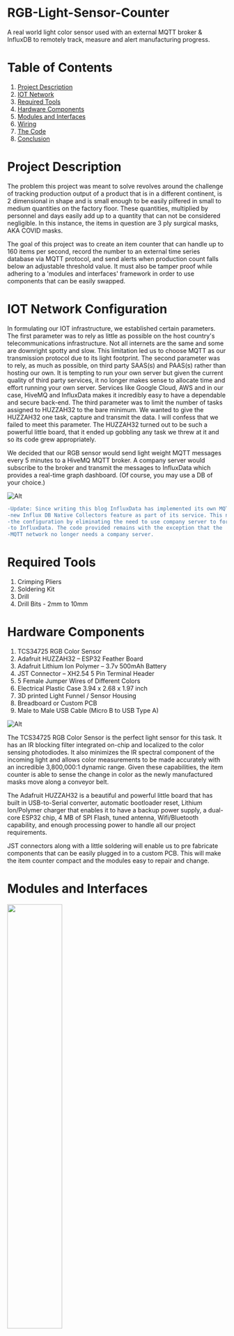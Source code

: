 # RGB-Light-Sensor-Counter
A real world light color sensor used with an external MQTT broker &amp; InfluxDB to remotely track, measure and alert manufacturing progress.

# Table of Contents
1. [Project Description](#project-description)  
2. [IOT Network](#iot-network-configuration)  
3. [Required Tools](#required-tools) 
4. [Hardware Components](#hardware-components) 
5. [Modules and Interfaces](#modules-and-interfaces)  
6. [Wiring](#wiring)  
7. [The Code](#the-code)  
8. [Conclusion](#conclusion)  

# Project Description
The problem this project was meant to solve revolves around the challenge of tracking production output of a product that is in a different continent, is 2 dimensional in shape and is small enough to be easily pilfered in small to medium quantities on the factory floor. These quantities, multiplied by personnel and days easily add up to a quantity that can not be considered negligible. In this instance, the items in question are 3 ply surgical masks, AKA COVID masks.

The goal of this project was to create an item counter that can handle up to 160 items per second, record the number to an external time series database via MQTT protocol, and send alerts when production count falls below an adjustable threshold value. It must also be tamper proof while adhering to a 'modules and interfaces' framework in order to use components that can be easily swapped.

# IOT Network Configuration
In formulating our IOT infrastructure, we established certain parameters. The first parameter was to rely as little as possible on the host country's telecommunications infrastructure. Not all internets are the same and some are downright spotty and slow. This limitation led us to choose MQTT as our transmission protocol due to its light footprint. The second parameter was to rely, as much as possible, on third party SAAS(s) and PAAS(s) rather than hosting our own. It is tempting to run your own server but given the current quality of third party services, it no longer makes sense to allocate time and effort running your own server. Services like Google Cloud, AWS and in our case, HiveMQ and InfluxData makes it incredibly easy to have a dependable and secure back-end. The third parameter was to limit the number of tasks assigned to HUZZAH32 to the bare minimum. We wanted to give the HUZZAH32 one task, capture and transmit the data. I will confess that we failed to meet this parameter. The HUZZAH32 turned out to be such a powerful little board, that it ended up gobbling any task we threw at it and so its code grew appropriately.

We decided that our RGB sensor would send light weight MQTT messages every 5 minutes to a HiveMQ MQTT broker. A company server would subscribe to the broker and transmit the messages to InfluxData which provides a real-time graph dashboard. (Of course, you may use a DB of your choice.)

![Alt](https://github.com/d-00001101/RGB-Light-Sensor-Counter/blob/main/assets/imgs/IOT%20Network.gif)

```diff
-Update: Since writing this blog InfluxData has implemented its own MQTT client via the
-new Influx DB Native Collectors feature as part of its service. This new service simplifies
-the configuration by eliminating the need to use company server to forward sensor messages
-to InfluxData. The code provided remains with the exception that the 
-MQTT network no longer needs a company server.
```

# Required Tools
1. Crimping Pliers
2. Soldering Kit
3. Drill
4. Drill Bits - 2mm to 10mm

# Hardware Components
1. TCS34725 RGB Color Sensor
2. Adafruit HUZZAH32 – ESP32 Feather Board
3. Adafruit Lithium Ion Polymer – 3.7v 500mAh Battery
4. JST Connector – XH2.54 5 Pin Terminal Header
5. 5 Female Jumper Wires of Different Colors
6. Electrical Plastic Case 3.94 x 2.68 x 1.97 inch
7. 3D printed Light Funnel / Sensor Housing
8. Breadboard or Custom PCB
9. Male to Male USB Cable (Micro B to USB Type A)

![Alt](https://github.com/d-00001101/RGB-Light-Sensor-Counter/blob/main/assets/imgs/Hardware%20Components.png)

The TCS34725 RGB Color Sensor is the perfect light sensor for this task. It has an IR blocking filter integrated on-chip and localized to the color sensing photodiodes. It also minimizes the IR spectral component of the incoming light and allows color measurements to be made accurately with an incredible 3,800,000:1 dynamic range. Given these capabilities, the item counter is able to sense the change in color as the newly manufactured masks move along a conveyor belt.

The Adafruit HUZZAH32 is a beautiful and powerful little board that has built in USB-to-Serial converter, automatic bootloader reset, Lithium Ion/Polymer charger that enables it to have a backup power supply, a dual-core ESP32 chip, 4 MB of SPI Flash, tuned antenna, Wifi/Bluetooth capability, and enough processing power to handle all our project requirements.

JST connectors along with a little soldering will enable us to pre fabricate components that can be easily plugged in to a custom PCB. This will make the item counter compact and the modules easy to repair and change.

# Modules and Interfaces

<img src="https://github.com/d-00001101/RGB-Light-Sensor-Counter/blob/main/assets/imgs/RGB%20Light%20Sensor%20Counter.png" width=50% height=50%>

The completed item counter consists of 3 modules with 3 interfaces. The first and most important module is the TSC34725 housed within a 3d printed piece that exposes the sensor and LED outward in a light reflector similar to a flashlight. This module connects to a custom printed breakout board. The interface between the sensor and the breakout board is a 5 pin JST connector with jumper wires at the opposite end. The custom PCB interfaces with the Adafruit HUZZAH32 via headers. Finally, the HUZZAH32 is powered by a USB cable.

<img src="https://github.com/d-00001101/RGB-Light-Sensor-Counter/blob/main/assets/imgs/Light%20Funnel%20part2.jpg" width=60% height=60%>

# Wiring

<img src="https://github.com/d-00001101/RGB-Light-Sensor-Counter/blob/main/assets/imgs/tsc34725%20Pinout.jpg" width=50% height=50% >

The TSC34725 has 7 pinouts.

* **LED**: ActiveLow LED
* **INT**: Interrupt
* **SDA**: I2C Data
* **SLC**: I2C Clock
* **3V3**: 3.3 Volt Power Supply
* **GND**: Ground
* **VIN**: 5 Volt Power Supply

The **LED** pinout is ActiveLow so we will only create a connection to future proof the project should there ever be a need to control the LED. As it stands, the LED will turn on by default. It will be connected to GPIO #32 on the HUZZAH32. The **INT** pinout will not be used in this project so we will ignore it for now. The **SDA** and **SCL** pinouts will be connected to their corresponding I2C GPIO pins on the HUZZAH32. The HUZZAH32 has a 3V pin that can supply 500mA peak which should be more than enough to power the TSC34725. We will connect the **3V** pin to the **3V3** pin on the TSC34725 and ignore its 5 volt VIN pin. Lastly, the **GND** pin will be connected to HUZZAH32's corresponding ground pin.

![Alt](https://github.com/d-00001101/RGB-Light-Sensor-Counter/blob/main/assets/imgs/Connections.png)

The diagram shows a buzzer and LED connected to the HUZZAH32. The connections are implemented in the custom PCB but we will not use them in this project. They are merely there to future proof this project should there ever be a need to create an audible or visual signal that an item has been counted.

![Alt](https://github.com/d-00001101/RGB-Light-Sensor-Counter/blob/main/assets/imgs/breakout.jpg)

# The Code
We start by including all the external libraries that will be needed. **WiFiClientSecure** provides Client SSL to the ESP32. **PubSubClient** provides a client for doing simple publish/subscribe messaging to an MQTT server. **Wire** is a library that allows us to communicate with I2C devices. **Adafruit_TCS34725** is a driver for the Adafruit TCS34725 Breakout module.

We then make sure the board is using an ESP32 chip as opposed to an ESP8266 as they are dependent on different libraries (I use this mainly for debugging purposes because I don't use ESP32s exclusively). Then we declare the battery pin to measure the battery's voltage. If the voltage falls below an adjustable threshold value, it will send a voltage alert which may suggest possible tampering. This is followed by declaring default values which can be updated via the air by publishing a message to their MQTT topic. This is followed by declaring the global state variables. The state variables are responsible for triggering side effects. We will do this by memoizing them and checking for the inflection moment.

```
  #include <WiFiClientSecure.h>
  #include <PubSubClient.h>
  #include <Wire.h>
  #include "Adafruit_TCS34725.h"
  
  #if defined(ARDUINO_ARCH_ESP32)
    bool definedIO = true;
  #else
    bool definedIO = false;
  #endif
  
  #define VBATPIN A13
  
  const char* ssid       = "YOUR_WIFI_NETWORK";
  const char* password   = "YOUR_WIFI_PASSWORD";
  
  /* Declare default values */
  //300000 milliseconds to increment maskCount equal to maskBundleSize
  int maskBundleSize = 5;//value may be updated via MQTT callback
  unsigned long alarmTimer = 300000;//milliseconds value may be updated via MQTT callback
  float minimumVoltage = 4650.00;//value may be updated via MQTT callback
  
  /* Declare state variables */
  bool idleAlarmSent = false;
  unsigned long maskCount = 0;
  bool maskIsPresent = false;
  unsigned long startTime;
  unsigned long currentTime;
  unsigned long elapsedTime;
  float masksPerMinute = 0;
  float voltage;
  bool voltageAlertSent = false;
```

The **mqttCallBack** function responds to events like when a message is received. This function compares the message topic to the topics this mqttClient has subscribed to, and if there is a match, it does something useful with the payload. In this case, we register the callback with the mttClient in order to remotely publish updated values to the sensor (from anywhere in the world!) and therefore override the default global variables. Then we initialize the TSC34725 sensor using a very fast integration time so that we may get high frequency sensor readings.

```
//Function will run upon message arrival
void mqttCallback(char* topic, byte* message, unsigned int length) {
 Serial.print("Message arrived on topic: ");
 Serial.print(topic);
 Serial.print(". Message: ");
 String messageTemp;
 
 for (int i = 0; i < length; i++) {
   Serial.print((char)message[i]);
   messageTemp += (char)message[i];
 }

 char alarmTopic[] = "esp32_01\counter\alarmTimer";
 char maskBundleSizeTopic[] = "esp32_01\counter\maskBundleSize";
 char minimumVoltageTopic[] = "esp32_01\counter\minimumVoltage";

 if (strcmp(topic, maskBundleSizeTopic)==0) {
   maskBundleSize = messageTemp.toInt();
   Serial.print(" New maskBundleSize:  ");
   Serial.print(maskBundleSize);
   Serial.println();
 } 
 
 if (strcmp(topic, alarmTopic)==0) {
   alarmTimer = messageTemp.toInt();
   Serial.print(" New alarmTimer:  ");
   Serial.print(alarmTimer);
   Serial.println();
 }
 
 if (strcmp(topic, minimumVoltageTopic)==0) {
   minimumVoltage = messageTemp.toFloat();
   Serial.print(" New minimumVoltage:  ");
   Serial.print(minimumVoltage);
   Serial.println();
 }
}

const char* mqtt_server = "XXXXXXXXXXXXXXXXXXXXXXXXXXXXXXXX.s1.eu.hivemq.cloud";
WiFiClientSecure esp32Client;
PubSubClient mqttClient(mqtt_server, 8883, mqttCallback, esp32Client);
/* Initialise with specific int time and gain values */
Adafruit_TCS34725 tcs = Adafruit_TCS34725(TCS34725_INTEGRATIONTIME_180MS, TCS34725_GAIN_1X);
```

The **setup** function starts the sensor, connects the HUZZAH32 to the local WiFi network, and establishes the **startTime** global value.

```
void setup(void) {
 Serial.begin(9600);
 delay(200);

 Serial.println("IN SETUP");

 if(definedIO) {
   Serial.print("ESP32 DEFINED");
 } else {
   Serial.print("ESP32 NOT DEFINED");
 }
 
 if (tcs.begin()) {
   Serial.println("Found sensor");
 } else {
   Serial.println("No TCS34725 found ... check your connections");
   while (1);
 }

 setup_wifi();

 //setup timer
 startTime = millis();
}
```

The **setup_wifi** function determines how the HUZZAH32 logs in to the local network. In this example I omited the TLS (Transport Layer Security) support for two reasons. It is beyond the scope of this blog post, there are plenty of examples online to make the cumbersome process simple, and every third party MQTT broker will have instructions on how to set up TLS in their MQTT server.

```
void setup_wifi() {
 delay(100);
 // connect to a WiFi network
 Serial.println();
 Serial.printf("Connecting to %s", ssid);

 WiFi.begin(ssid, password);

 while (WiFi.status() != WL_CONNECTED) {
   delay(500);
   Serial.print(".");
 }

 Serial.println("");
 Serial.println("WiFi connected");
 Serial.println("IP address: ");
 Serial.println(WiFi.localIP());

 //client.setCACert(CACertificate_here);
 //I'm ommiting TLS support in this example.
 //Any implementation of TLS support will depend in great part on your MQTT broker settings.
 //skip verification - not advised
 esp32Client.setInsecure();
}
```

The **reconnect** function runs in the main loop of our program and tries to connect to the MQTT broker every 5 seconds until it is successful. When and if it is successful, it begins to listen for messages by subscribing to 3 topics that refer to this sensor's identifying topic - its name: "esp32_01", followed by the category of sensor: "counter", and the data description: "maskBundleSize", "alarmTimer", and "minimumVoltage". Then it publishes a message informing the database that it has booted up.

```
void reconnect() {
 // Loop until we're reconnected
 while (!mqttClient.connected()) {
   Serial.print("Attempting MQTT connection...");
     // Attempt to connect
     if (mqttClient.connect("esp32counter01", "esp32counter01", "ESP32COUNTER01_PASSWORD")) {
     Serial.println("connected");
     mqttClient.subscribe("esp32_01\counter\maskBundleSize");
     mqttClient.subscribe("esp32_01\counter\alarmTimer");
     mqttClient.subscribe("esp32_01\counter\minimumVoltage");

     String messageString = "device,name=\"esp32_01\",type=\"counter\" bootup=1";
     char message[120];
     messageString.toCharArray(message, 120);
     mqttClient.publish("sensors/counter", message);
   } else {
     Serial.print("failed, rc=");
     Serial.print(mqttClient.state());
     Serial.println(" try again in 5 seconds");
     // Wait 5 seconds before retrying
     delay(5000);
   }
 }
}
```

These 2 functions send alarm messages to the database

```
void sendIdleAlert(unsigned long currentTime) {
   Serial.print("ALARM: "); Serial.print(" "); Serial.println(currentTime - startTime, DEC);
   Serial.print("alarmTimer: "); Serial.print(" "); Serial.println(alarmTimer);
   Serial.print("maskBundleSize: "); Serial.print(" "); Serial.println(maskBundleSize);
   String alarmMessage = "device,name=\"esp32_01\",type=\"counter\" idleAlarm=true";
   char alarm[100];
   alarmMessage.toCharArray(alarm, 100);
   mqttClient.publish("sensors/counter", alarm);
}



void sendVoltageAlert(float currentVoltage) {
   String alertMessage = "device,name=\"esp32_01\",type=\"counter\" voltage=";
   alertMessage = alertMessage + currentVoltage;
   alertMessage = alertMessage + ",voltageAlert=true";
   char alert[120];

   alertMessage.toCharArray(alert, 120);

   Serial.print("Alert Message: "); Serial.print(" "); Serial.println(alert);
   mqttClient.publish("sensors/counter", alert);
}
```

The **loop** function is the main function of the program. This is where the magic happens. First we establish connection to the MQTT broker and call the client's loop function to listen and receive messages.

```
void loop(void) {
 
 if (!mqttClient.connected()) {
   reconnect();
 }
 mqttClient.loop();
 
 . . . 
```

We then determine if a voltage alert must be sent. We read the battery's pin to get the current voltage reading. HUZZAH32's voltage pin sits behind a divider so we multiply the voltage by 2 in order to get the accurate value. If a voltage alert has not been sent and the voltage is less than the minimumVoltage, we send the alert and change the voltageAlertSent state to true so that only one alert is sent. If current voltage is more than minimumVoltage, voltageAlertSent state remains false or we reset it to false.

```
. . . 

 //check if esp32 is running on battery power
 voltage = analogRead(VBATPIN);
 voltage = voltage * 2.0;
 if(voltageAlertSent==false && voltage < minimumVoltage) {
   sendVoltageAlert(voltage);
   voltageAlertSent = true;
 } else if (voltage > minimumVoltage) {
   voltageAlertSent = false;
 }
 
 . . .
```

Next we determine if an idle alert must be sent. If the elapsed time is more than the alarmTimer and the idleAlarmSent is false, we send one alarm and change the idleAlarmSent state to true.

```
. . . 

 //check if counter has been idle
 unsigned long currentTime = millis();
 if (idleAlarmSent == false && currentTime - startTime > alarmTimer) {
   sendIdleAlert(currentTime);
   idleAlarmSent = true;
 }
 
 . . .
```

Lastly we handle the TSC34725 readings. First we capture the the sensor's RGB values. If blue light is greater than green and maskIsPresent has not yet been set to true, we first increment the total maskCount and set the maskIsPresent state to true. the we determine if the maskCount is equal to or more than the desired maskBundleSize. If it is, we calculate the elapsed time since the previous maskBundleSize was exceeded. We will need this data to calculate the masksPerMinute value. We also reset the startTime to begin the timer anew.

```
. . .

 //collect RGB data
 uint16_t r, g, b, c;
 tcs.getRawData(&r, &g, &b, &c);
 
 //Serial.print(" R: "); Serial.print(" "); Serial.print(r, DEC); Serial.print(" ");
 //Serial.print("Count: "); Serial.print(" "); Serial.print(maskCount*100); Serial.print(" ");
 //Serial.print(" G: "); Serial.print(" "); Serial.print(g, DEC); Serial.print(" ");
 //Serial.print(" B: "); Serial.print(" "); Serial.print(b, DEC); Serial.println(" ");



 //check if RGB values have transitoned from green to blue dominant
 if (b > g && maskIsPresent == false) {
   //Serial.println("-----------B>G-------------");
   //Serial.print("alarmTimer: "); Serial.print(" "); Serial.println(alarmTimer);
   //Serial.print("maskBundleSize: "); Serial.print(" "); Serial.println(maskBundleSize);
   
   maskCount++;
   maskIsPresent = true;
   
   if(maskCount >= maskBundleSize) {
     currentTime = millis();
     elapsedTime = currentTime - startTime;
     startTime = currentTime;

     
     //Serial.print(" Voltage: "); Serial.print(" "); Serial.println(voltage, DEC);
     
     //Serial.print("ElapsedTime: "); Serial.print(" "); Serial.println(elapsedTime/1000);
     //Serial.print("Count: "); Serial.print(" "); Serial.println(maskCount);
     masksPerMinute = (float)maskCount * (60.00/ (elapsedTime/1000));
     //Serial.print("Masks per minute: "); Serial.print(" "); Serial.println(masksPerMinute);

. . .
```

Finally we concatenate the MQTT message elements into a string adhering to InfluxDB's line protocol which is a text based format for writing points to the database. The elements consist of a measurement labeled "device", followed by two tags: name and type. The tags are followed by comma separated fields that include the mask count, masks per minute, and the current battery voltage. Then we publish the message to a topic that the company server is subscribed to. The server then relays the message to InfluxDB.

```diff
-Update, a company server is no longer needed. InfluxDB has an MQTT client 
-that can subscribe to the topic directly.
```

We then reset the maskCount to zero, the idleAlarmSent state to false and the mask bundle counting begins again.

If the green light is greater than the blue, it means there is no mask present and so none of the above happens and all we do is set the maskIsPresent state to false.

```
. . .

     String messageElements = "device,name=\"esp32_01\",type=\"counter\" count=";
     messageElements = messageElements + maskCount;
     messageElements = messageElements + ",maskspm=";
     messageElements = messageElements + masksPerMinute;
     messageElements = messageElements + ",voltage=";
     messageElements = messageElements + voltage;

     char message[120];

     messageElements.toCharArray(message, 120);

     //Serial.print("Message: "); Serial.print(" "); Serial.println(message);
     
     mqttClient.publish("sensors/counter", message);
   
     maskCount = 0;
     idleAlarmSent = false; //reset alarm
   }
 } else if (g > b) {                                 
   maskIsPresent = false;
 }
}
```

# Conclusion
The IOT revolution has empowered us to truly work smarter with other added benefits. The purpose of the sensors was to reduce loss, measure production, and enable us to better prioritize our time. It succeeded in that endeavor. What was surprising is the unintended effect the sensors had on employee behavior that security cameras didn't. If we are defined by what we do when no one is watching and security cameras have blind spots, sensors transcend the effects of appearance by establishing a basis count by which we can all abide.
